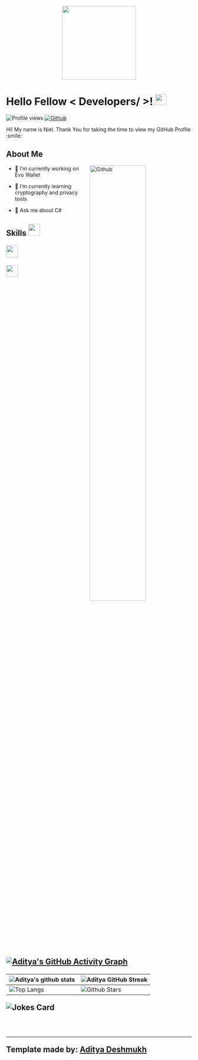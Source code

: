 <p align="center">
    <img width="200" src="https://avatars.githubusercontent.com/u/83145262?v=4">
</p>

<h1> Hello Fellow < Developers/ >! <img src = "https://raw.githubusercontent.com/MartinHeinz/MartinHeinz/master/wave.gif" width = 30px> </h1>
<p align='center'>
</p>


![Profile views](https://visitor-badge.glitch.me/badge?page_id=t3xasdev)
[![Github](https://img.shields.io/github/followers/t3xasdev?label=Follow&style=social)](https://github.com/t3xasdev)

<div size='20px'> Hi! My name is Niel. Thank You for taking the time to view my GitHub Profile :smile: 
</div>

<h2> About Me</h2>

<img width="55%" align="right" alt="Github" src="https://raw.githubusercontent.com/onimur/.github/master/.resources/git-header.svg" />

- 🔭 I’m currently working on Evo Wallet
  
- 🌱 I’m currently learning cryptography and privacy tools
  
- 💬 Ask me about C#

<h2> Skills <img src = "https://media2.giphy.com/media/QssGEmpkyEOhBCb7e1/giphy.gif?cid=ecf05e47a0n3gi1bfqntqmob8g9aid1oyj2wr3ds3mg700bl&rid=giphy.gif" width = 32px> 


<img width ='32px' src ='https://raw.githubusercontent.com/rahulbanerjee26/githubAboutMeGenerator/main/icons/csharp.svg'> </a>





<a href = 'https://www.github.com/t3xasdev'> <img width = '32px' align= 'center' src="https://raw.githubusercontent.com/rahulbanerjee26/githubAboutMeGenerator/main/icons/github.svg"/></a>
  
<br>
<br>
  <br>
  
[![Aditya's GitHub Activity Graph](https://activity-graph.herokuapp.com/graph?username=t3xasdev&theme=tokyonight)](https://git.io/praveenscience)

| ![Aditya's github stats](https://github-readme-stats.vercel.app/api?username=t3xasdev&show_icons=true&theme=tokyonight) | ![Aditya GitHub Streak](https://github-readme-streak-stats.herokuapp.com/?user=t3xasdev&theme=tokyonight) |
| --- | --- |
| ![Top Langs](https://github-readme-stats.vercel.app/api/top-langs/?username=t3xasdev&theme=tokyonight) | ![Github Stars](https://github-readme-stats.vercel.app/api?username=t3xasdev&show_icons=true&locale=en&count_private=true&hide_rank=true&custom_title=My%20GitHub%20Stats&disable_animations=true&theme=tokyonight) |

![Jokes Card](https://readme-jokes.vercel.app/api?theme=tokyonight)


<br>


-----
Template made by: [Aditya Deshmukh](https://github.com/Aditya664)

